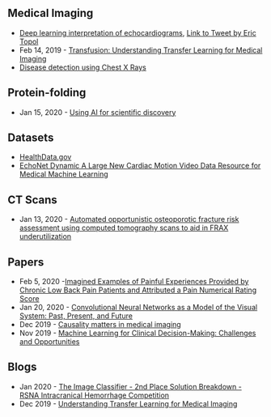 ## Medical Imaging
- [Deep learning interpretation of echocardiograms](https://www.nature.com/articles/s41746-019-0216-8), [Link to Tweet by Eric Topol](https://twitter.com/EricTopol/status/1222318537504460800)
- Feb 14, 2019 - [Transfusion: Understanding Transfer Learning for Medical Imaging](https://arxiv.org/abs/1902.07208)
- [Disease detection using Chest X Rays](https://github.com/SGNovice/Disease-detection-using-chest-xrays/)

## Protein-folding
- Jan 15, 2020 - [Using AI for scientific discovery](https://deepmind.com/blog/article/AlphaFold-Using-AI-for-scientific-discovery)

## Datasets
- [HealthData.gov](https://healthdata.gov/)
- [EchoNet Dynamic A Large New Cardiac Motion Video Data Resource for Medical Machine Learning](https://echonet.github.io/dynamic/)

## CT Scans
- Jan 13, 2020 - [Automated opportunistic osteoporotic fracture risk assessment using computed tomography scans to aid in FRAX underutilization](https://www.nature.com/articles/s41591-019-0720-z)

## Papers
- Feb 5, 2020 -[Imagined Examples of Painful Experiences Provided by Chronic Low Back Pain Patients and Attributed a Pain Numerical Rating Score](https://www.frontiersin.org/articles/10.3389/fnins.2019.01331/full)
- Jan 20, 2020 - [Convolutional Neural Networks as a Model of the Visual System: Past, Present, and Future](https://arxiv.org/abs/2001.07092)
- Dec 2019 - [Causality matters in medical imaging](https://arxiv.org/abs/1912.08142)
- Nov 2019 - [Machine Learning for Clinical Decision-Making: Challenges and Opportunities](https://www.preprints.org/manuscript/201911.0278/v1)

## Blogs
- Jan 2020 - [The Image Classifier - 2nd Place Solution Breakdown - RSNA Intracranical Hemorrhage Competition](https://ntentional.squarespace.com/technical/2020/1/24/kaggle-rsna-2nd-place-train-img-classifier)
- Dec 2019 - [Understanding Transfer Learning for Medical Imaging](https://ai.googleblog.com/2019/12/understanding-transfer-learning-for.html)